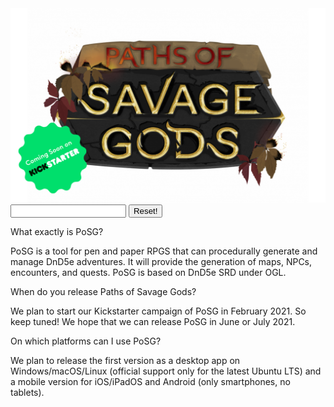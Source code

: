 <link rel="stylesheet" href="style.css">

<img class="posg-logo" src="assets/posg_logo.png" alt="PoSG logo">

<!--start interaction section-->
<input type="text" id="input-query" name="query">
<button type="button" id="btn-reset">Reset!</button>
<!--end interaction section-->

<div class="faq-section">
  <!-- QUESTION 00 -->
  <div class="aq" tags="faq0,dnd">
    <p class="question">What exactly is PoSG?</p>
    <p class="answer">PoSG is a tool for pen and paper RPGS that can procedurally generate and manage DnD5e adventures. It will provide the generation of maps, NPCs, encounters, and quests. PoSG is based on DnD5e SRD under OGL.</p>
  </div>
  <!-- END 00 -->
  
  <!-- QUESTION 01 -->
  <div class="aq" tags="faq1,kickstarter,release">
    <p class="question">When do you release Paths of Savage Gods?</p>
    <p class="answer">We plan to start our Kickstarter campaign of PoSG in February 2021. So keep tuned! We hope that we can release PoSG in June or July 2021.</p>
  </div>
  <!-- END 01 -->
  
  <!-- QUESTION 02 -->
  <div class="aq" tags="faq2,platform">
    <p class="question">On which platforms can I use PoSG? </p>
    <p class="answer">We plan to release the first version as a desktop app on Windows/macOS/Linux (official support only for the latest Ubuntu LTS) and a mobile version for iOS/iPadOS and Android (only smartphones, no tablets).</p>
  </div>
  <!-- END 02 -->
</div>

<!--start script section-->
<script>
  
  <!--start dictionary section-->
  const dictionary = {
    "dnd":["dnd","5th","SRD","OGL"],
    "kickstarter":["kickstarter","crowdfunding","funding","buy","support"],
    "release":["release","start","2021","21","June","July"],
    "platform":["platform","windows","microsoft","mac","macos","osx","linux","ubuntu","iOS","iPadOS","Apple","iPhone","iPad","iPod","Android","smartphone","tablet","mobile","desktop","app"]
  };
  <!--end dictionary section-->
  
  let input = document.getElementById("input-query");
  input.addEventListener('input', function (evt) {
    onInput(input.value);
  });
  
  let resetButton = document.getElementById("btn-reset");
  resetButton.addEventListener('click', function (evt) {
    reset();
  });
  
  let urlQuery = window.location.hash.substr(1); <!-- myurl.com/#test => test -->
  if(urlQuery){
      setInputFromUrl(urlQuery);
  }
  
  function setInputFromUrl(query){
    query = query.replaceAll("&",", ");
    document.getElementById("input-query").value = query;
    onInput(query);
  }
  
  function onInput(value){
    if(value === ""){
      reset();
      return;
    }
    
    value = value.toLowerCase();
    
    let aqs = document.getElementsByClassName("aq");
    /*element.classList.add('invisible')*/
    Array.from(aqs).forEach(element => {
      let has = hasQuery(element,value);
      if(has){
        element.classList.remove('invisible');
      }else{
        element.classList.add('invisible');
      }
    });
  }
  
  function hasQuery(element,query){
  
    let tags = element.getAttribute("tags");
    console.log(tags);
    let tagList = tags.split(",");
    console.log(tagList);
    
    let tagSummary = [];
    
    tagList.forEach(tag => {
      console.log(tag);
      let entries = dictionary[tag];
      console.log(entries);
      if(!entries){
        tagSummary = tagSummary.concat([tag]);
      }else{
        tagSummary = tagSummary.concat(entries);
      }
      
      console.log(tagSummary);
    });
    
    return tagSummary.includes(query);
  }
  
  function reset(){
    document.getElementById("input-query").value = "";
    let aqs = document.getElementsByClassName("aq");
    Array.from(aqs).forEach(element => element.classList.remove('invisible'));
  }
</script>
<!--end script section-->
